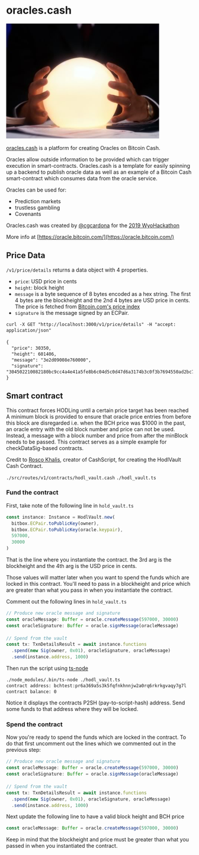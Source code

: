 # oracles.cash

![crystal ball](crystal-ball.jpg)

[oracles.cash](https://oracles.cash) is a platform for creating Oracles on Bitcoin Cash.

Oracles allow outside information to be provided which can trigger execution in smart-contracts. Oracles.cash is a template for easily spinning up a backend to publish oracle data as well as an example of a Bitcoin Cash smart-contract which consumes data from the oracle service.

Oracles can be used for:

- Prediction markets
- trustless gambling
- Covenants

Oracles.cash was created by [@cgcardona](https://twitter.com/cgcardona) for the [2019 WyoHackathon](https://wyohackathon.io)

More info at [https://oracle.bitcoin.com/](https://oracle.bitcoin.com/)

## Price Data

`/v1/price/details` returns a data object with 4 properties.

- `price`: USD price in cents
- `height`: block height
- `message` is a byte sequence of 8 bytes encoded as a hex string. The first 4 bytes are the blockheight and the 2nd 4 bytes are USD price in cents. The price is fetched from [Bitcoin.com's price index](https://index-api.bitcoin.com/api/v0/cash/price/usd)
- `signature` is the message signed by an ECPair.

```
curl -X GET "http://localhost:3000/v1/price/details" -H "accept: application/json"

{
  "price": 30350,
  "height": 601406,
  "message": "3e2d09008e760000",
  "signature": "304502210082180bc9cc4a4e41a5fe8b6c04d5c0d47d6a3174b3c0f3b7694550ad2bc72bbb02202250e01c018a760b30593ad9b71f1b6e0b0192c44183c4d38b0bdbc9f9edd3fd"
}
```

## Smart contract

This contract forces HODLing until a certain price target has been reached
A minimum block is provided to ensure that oracle price entries from before this block are disregarded
i.e. when the BCH price was \$1000 in the past, an oracle entry with the old block number and price can not be used.
Instead, a message with a block number and price from after the minBlock needs to be passed.
This contract serves as a simple example for checkDataSig-based contracts.

Credit to [Rosco Khalis](https://twitter.com/RoscoKalis), creator of CashScript, for creating the HodlVault Cash Contract.

`./src/routes/v1/contracts/hodl_vault.cash`
`./hodl_vault.ts`

### Fund the contract

First, take note of the following line in `hold_vault.ts`

```ts
const instance: Instance = HodlVault.new(
  bitbox.ECPair.toPublicKey(owner),
  bitbox.ECPair.toPublicKey(oracle.keypair),
  597000,
  30000
)
```

That is the line where you instantiate the contract. the 3rd arg is the blockheight and the 4th arg is the USD price in cents.

Those values will matter later when you want to spend the funds which are locked in this contract. You'll need to pass in a blockheight and price which are greater than what you pass in when you instantiate the contract.

Comment out the following lines in `hold_vault.ts`

```ts
// Produce new oracle message and signature
const oracleMessage: Buffer = oracle.createMessage(597000, 30000)
const oracleSignature: Buffer = oracle.signMessage(oracleMessage)

// Spend from the vault
const tx: TxnDetailsResult = await instance.functions
  .spend(new Sig(owner, 0x01), oracleSignature, oracleMessage)
  .send(instance.address, 1000)
```

Then run the script using [ts-node](https://www.npmjs.com/package/ts-node)

```
./node_modules/.bin/ts-node ./hodl_vault.ts
contract address: bchtest:pr6a369a5s3k5fqfnkhnnjw2a0rq6rkrkgvaqy7g7l
contract balance: 0
```

Notice it displays the contracts P2SH (pay-to-script-hash) address. Send some funds to that address where they will be locked.

### Spend the contract

Now you're ready to spend the funds which are locked in the contract. To do that first uncomment out the lines which we commented out in the previous step:

```ts
// Produce new oracle message and signature
const oracleMessage: Buffer = oracle.createMessage(597000, 30000)
const oracleSignature: Buffer = oracle.signMessage(oracleMessage)

// Spend from the vault
const tx: TxnDetailsResult = await instance.functions
  .spend(new Sig(owner, 0x01), oracleSignature, oracleMessage)
  .send(instance.address, 1000)
```

Next update the following line to have a valid block height and BCH price

```ts
const oracleMessage: Buffer = oracle.createMessage(597000, 30000)
```

Keep in mind that the blockheight and price must be greater than what you passed in when you instantiated the contract.
